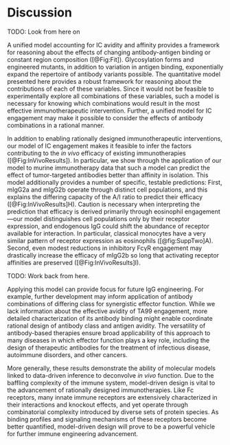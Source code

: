 # Discussion

TODO: Look from here on

A unified model accounting for IC avidity and affinity provides a framework for reasoning about the effects of changing antibody-antigen binding or constant region composition ([@Fig:Fit]). Glycosylation forms and engineered mutants, in addition to variation in antigen binding, exponentially expand the repertoire of antibody variants possible. The quantitative model presented here provides a robust framework for reasoning about the contributions of each of these variables. Since it would not be feasible to experimentally explore all combinations of these variables, such a model is necessary for knowing which combinations would result in the most effective immunotherapeutic intervention. Further, a unified model for IC engagement may make it possible to consider the effects of antibody combinations in a rational manner.

In addition to enabling rationally designed immunotherapeutic interventions, our model of IC engagement makes it feasible to infer the factors contributing to the *in vivo* efficacy of existing immunotherapies ([@Fig:InVivoResults]). In particular, we show through the application of our model to murine immunotherapy data that such a model can predict the effect of tumor-targeted antibodies better than affinity in isolation. This model additionally provides a number of specific, testable predictions: First, mIgG2a and mIgG2b operate through distinct cell populations, and this explains the differing capacity of the A/I ratio to predict their efficacy ([@Fig:InVivoResults]H). Caution is necessary when interpreting the prediction that efficacy is derived primarily through eosinophil engagement—our model distinguishes cell populations only by their receptor expression, and endogenous IgG could shift the abundance of receptor available for interaction. In particular, classical monocytes have a very similar pattern of receptor expression as eosinophils ([@fig:SuppTwo]A). Second, even modest reductions in inhibitory FcγR engagement may drastically increase the efficacy of mIgG2b so long that activating receptor affinities are preserved ([@Fig:InVivoResults]I).

TODO: Work back from here.

Applying this model can provide focus for future IgG engineering. For example, further development may inform application of antibody combinations of differing class for synergistic effector function. While we lack information about the effective avidity of TA99 engagement, more detailed characterization of its antibody binding might enable coordinate rational design of antibody class and antigen avidity. The versatility of antibody-based therapies ensure broad applicability of this approach to many diseases in which effector function plays a key role, including the design of therapeutic antibodies for the treatment of infectious disease, autoimmune disorders, and other cancers. 

More generally, these results demonstrate the ability of molecular models linked to data-driven inference to deconvolve *in vivo* function. Due to the baffling complexity of the immune system, model-driven design is vital to the advancement of rationally designed immunotherapies. Like Fc receptors, many innate immune receptors are extensively characterized in their interactions and knockout effects, and yet operate through combinatorial complexity introduced by diverse sets of protein species. As binding profiles and signaling mechanisms of these receptors become better quantified, model-driven design will prove to be a powerful vehicle for further immune engineering advancement.
